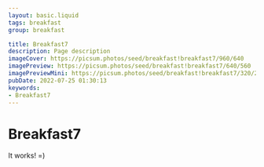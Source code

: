 ```yaml
---
layout: basic.liquid
tags: breakfast
group: breakfast

title: Breakfast7
description: Page description
imageCover: https://picsum.photos/seed/breakfast!breakfast7/960/640
imagePreview: https://picsum.photos/seed/breakfast!breakfast7/640/560
imagePreviewMini: https://picsum.photos/seed/breakfast!breakfast7/320/240
pubDate: 2022-07-25 01:30:13
keywords:
- Breakfast7
---
```


# Breakfast7

It works! =)
